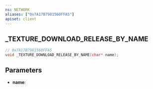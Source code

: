 ```yaml
---
ns: NETWORK
aliases: ["0x7A17B7981560FFA5"]
apiset: client
---
```

## _TEXTURE_DOWNLOAD_RELEASE_BY_NAME

```c
// 0x7A17B7981560FFA5
void _TEXTURE_DOWNLOAD_RELEASE_BY_NAME(char* name);
```


## Parameters
* **name**: